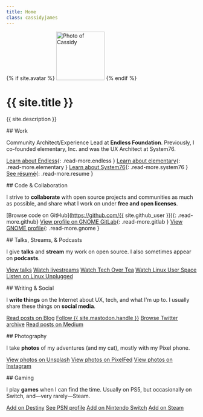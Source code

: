 ```yaml
---
title: Home
class: cassidyjames
---
```


{% if site.avatar %}
  <img class="avatar" src="{{ site.avatar | prepend: site.baseurl }}" alt="Photo of Cassidy" width="128" height="128" />
{% endif %}

# {{ site.title }}

{{ site.description }}

<div class="cards" markdown="1">
<section class="work" markdown="1">
## Work

Community Architect/Experience Lead at **Endless Foundation**. Previously, I co-founded elementary, Inc. and was the UX Architect at System76.

[<i class="fa fa-fw manual"></i>Learn about Endless](https://endlessos.org){: .read-more.endless }
[<i class="fa fa-fw manual"></i>Learn about elementary](https://elementary.io){: .read-more.elementary }
[<i class="fa fa-fw manual"></i>Learn about System76](https://system76.com){: .read-more.system76 }
[<i class="far fa-fw fa-file-alt"></i>See résumé](/resume){: .read-more.resume }
</section>

<section class="code" markdown="1">
## Code & Collaboration

I strive to **collaborate** with open source projects and communities as much as possible, and share what I work on under **free and open licenses**.

[<i class="fab fa-fw fa-github"></i>Browse code on GitHub](https://github.com/{{ site.github_user }}){: .read-more.github}
[<i class="fab fa-fw fa-gitlab"></i>View profile on GNOME GitLab](https://gitlab.gnome.org/cassidyjames){: .read-more.gitlab }
[<i class="fa fa-fw fa-info-circle"></i>View GNOME profile](https://wiki.gnome.org/CassidyBlaede){: .read-more.gnome }
</section>

<section class="talks" markdown="1">
## Talks, Streams, & Podcasts

I give **talks** and **stream** my work on open source. I also sometimes appear on **podcasts**.

<a href="/talks" class="read-more talks"><i class="fa fa-fw fa-chalkboard-teacher"></i>View talks</a>
<a href="https://www.youtube.com/@CassidyJames/streams" class="read-more"><i class="fa-fw fa-solid fa-video"></i>Watch livestreams</a>
<a href="https://www.youtube.com/watch?v=iI1y8srvUMc" class="read-more"><i class="fa-fw fa-brands fa-youtube"></i>Watch Tech Over Tea</a>
<a href="https://www.youtube.com/watch?v=YRCndaruy_g" class="read-more"><i class="fa-fw fa-brands fa-youtube"></i>Watch Linux User Space</a>
<a href="https://linuxunplugged.com/guests/cassidyjames" class="read-more lup"><i class="fa-fw fa-solid fa-podcast"></i>Listen on Linux Unplugged</a>
</section>

<section class="writing" markdown="1">
## Writing & Social

I **write things** on the Internet about UX, tech, and what I'm up to. I usually share these things on **social media**.

<a href="/blog" class="read-more blog"><i class="fa fa-fw fa-rss"></i>Read posts on Blog</a>
<a rel="me" href="{{ site.mastodon.url }}" class="read-more mastodon"><i class="fab fa-fw fa-mastodon"></i>Follow {{ site.mastodon.handle }}</a>
<a rel="me" href="{{ site.twitter }}" class="read-more twitter"><i class="fab fa-fw fa-twitter"></i>Browse Twitter archive</a>
<a href="https://medium.com/{{ site.medium }}" class="read-more medium"><i class="fab fa-fw fa-medium"></i>Read posts on Medium</a>
</section>

<section class="photography" markdown="1">
## Photography

I take **photos** of my adventures (and my cat), mostly with my Pixel phone.

<a href="https://unsplash.com/{{ site.unsplash }}" class="read-more unsplash"><i class="fas fa-fw fa-camera"></i>View photos on Unsplash</a>
<a rel="me" href="{{ site.pixelfed }}" class="read-more pixelfed"><i class="fas fa-fw fa-camera-retro"></i>View photos on PixelFed</a>
<a href="https://instagram.com/{{ site.instagram }}" class="read-more instagram"><i class="fab fa-fw fa-instagram"></i>View photos on Instagram</a>
</section>

<section class="gaming" markdown="1">
## Gaming

I play **games** when I can find the time. Usually on PS5, but occasionally on Switch, and—very rarely—Steam.

<a href="/destiny" class="read-more destiny"><i class="fa fa-fw manual"></i>Add on Destiny</a>
<a href="http://psnprofiles.com/blaede22" class="read-more psn"><i class="fa fa-fw fa-trophy"></i>See PSN profile</a>
<a href="/switch" class="read-more switch"><i class="fa-fw fa-solid fa-gamepad"></i>Add on Nintendo Switch</a>
<a href="http://steamcommunity.com/id/{{ site.steam }}/" class="read-more steam"><i class="fab fa-fw fa-steam-square"></i>Add on Steam</a>
</section>
</div>
